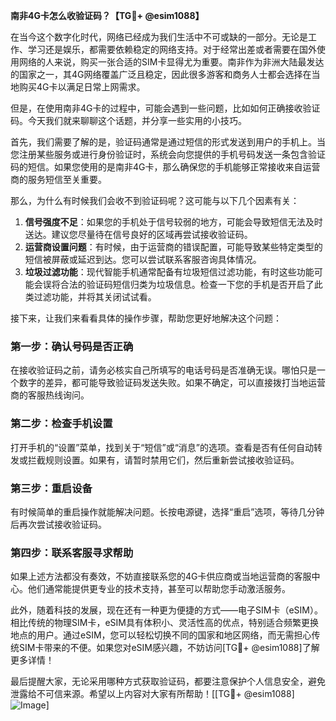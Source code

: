 **南非4G卡怎么收验证码？【TG💪+ @esim1088】**

在当今这个数字化时代，网络已经成为我们生活中不可或缺的一部分。无论是工作、学习还是娱乐，都需要依赖稳定的网络支持。对于经常出差或者需要在国外使用网络的人来说，购买一张合适的SIM卡显得尤为重要。南非作为非洲大陆最发达的国家之一，其4G网络覆盖广泛且稳定，因此很多游客和商务人士都会选择在当地购买4G卡以满足日常上网需求。

但是，在使用南非4G卡的过程中，可能会遇到一些问题，比如如何正确接收验证码。今天我们就来聊聊这个话题，并分享一些实用的小技巧。

首先，我们需要了解的是，验证码通常是通过短信的形式发送到用户的手机上。当您注册某些服务或进行身份验证时，系统会向您提供的手机号码发送一条包含验证码的短信。如果您使用的是南非4G卡，那么确保您的手机能够正常接收来自运营商的服务短信至关重要。

那么，为什么有时候我们会收不到验证码呢？这可能与以下几个因素有关：

1. **信号强度不足**：如果您的手机处于信号较弱的地方，可能会导致短信无法及时送达。建议您尽量待在信号良好的区域再尝试接收验证码。
2. **运营商设置问题**：有时候，由于运营商的错误配置，可能导致某些特定类型的短信被屏蔽或延迟到达。您可以尝试联系客服咨询具体情况。
3. **垃圾过滤功能**：现代智能手机通常配备有垃圾短信过滤功能，有时这些功能可能会误将合法的验证码短信归类为垃圾信息。检查一下您的手机是否开启了此类过滤功能，并将其关闭试试看。

接下来，让我们来看看具体的操作步骤，帮助您更好地解决这个问题：

### 第一步：确认号码是否正确
在接收验证码之前，请务必核实自己所填写的电话号码是否准确无误。哪怕只是一个数字的差异，都可能导致验证码发送失败。如果不确定，可以直接拨打当地运营商的客服热线询问。

### 第二步：检查手机设置
打开手机的“设置”菜单，找到关于“短信”或“消息”的选项。查看是否有任何自动转发或拦截规则设置。如果有，请暂时禁用它们，然后重新尝试接收验证码。

### 第三步：重启设备
有时候简单的重启操作就能解决问题。长按电源键，选择“重启”选项，等待几分钟后再次尝试接收验证码。

### 第四步：联系客服寻求帮助
如果上述方法都没有奏效，不妨直接联系您的4G卡供应商或当地运营商的客服中心。他们通常能提供更专业的技术支持，甚至可以帮助您手动激活服务。

此外，随着科技的发展，现在还有一种更为便捷的方式——电子SIM卡（eSIM）。相比传统的物理SIM卡，eSIM具有体积小、灵活性高的优点，特别适合频繁更换地点的用户。通过eSIM，您可以轻松切换不同的国家和地区网络，而无需担心传统SIM卡带来的不便。如果您对eSIM感兴趣，不妨访问[TG💪+ @esim1088]了解更多详情！

最后提醒大家，无论采用哪种方式获取验证码，都要注意保护个人信息安全，避免泄露给不可信来源。希望以上内容对大家有所帮助！[[TG💪+ @esim1088] ![Image](https://i.postimg.cc/4NQfJmqS/Snipaste-2025-05-13-00-14-12.png)]